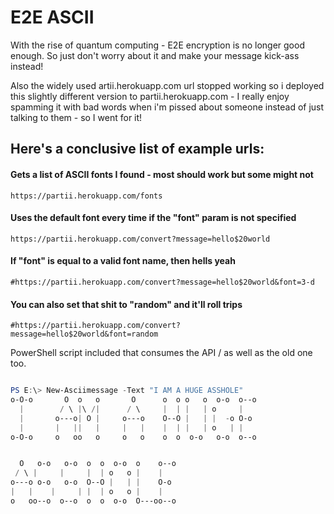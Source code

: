 
# E2E ASCII
With the rise of quantum computing - E2E encryption is no longer good enough.  So just don't worry about it and make your message kick-ass instead!

Also the widely used artii.herokuapp.com url stopped working so i deployed this slightly different version to partii.herokuapp.com - I really enjoy spamming it with bad words when i'm pissed about someone instead of just talking to them - so I went for it!

## Here's a conclusive list of example urls:

#### Gets a list of ASCII fonts I found - most should work but some might not
```
https://partii.herokuapp.com/fonts
```

#### Uses the default font every time if the "font" param is not specified
```
https://partii.herokuapp.com/convert?message=hello$20world
```

#### If "font" is equal to a valid font name, then hells yeah
```
#https://partii.herokuapp.com/convert?message=hello$20world&font=3-d
```

#### You can also set that shit to "random" and it'll roll trips
```
#https://partii.herokuapp.com/convert?message=hello$20world&font=random
```

PowerShell script included that consumes the API / as well as the old one too.

```powershell

PS E:\> New-Asciimessage -Text "I AM A HUGE ASSHOLE"
o-O-o       O  o   o       O      o  o o   o  o-o  o--o 
  |        / \ |\ /|      / \     |  | |   | o     |
  |       o---o| O |     o---o    O--O |   | |  -o O-o
  |       |   ||   |     |   |    |  | |   | o   | |
o-O-o     o   oo   o     o   o    o  o  o-o   o-o  o--o 


  O   o-o   o-o  o  o  o-o  o    o--o
 / \ |     |     |  | o   o |    |
o---o o-o   o-o  O--O |   | |    O-o
|   |    |     | |  | o   o |    |
o   oo--o  o--o  o  o  o-o  O---oo--o

 ```
